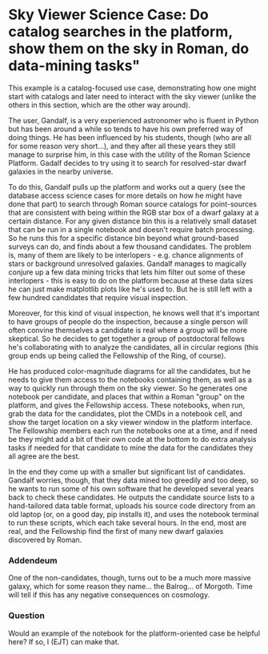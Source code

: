 # Sky Viewer Science Case: Do catalog searches in the platform, show them on the sky in Roman, do data-mining tasks"

This example is a catalog-focused use case, demonstrating how one might start with catalogs and later need to interact with the sky viewer (unlike the others in this section, which are the other way around).

The user, Gandalf, is a very experienced astronomer who is fluent in Python but has been around a while so tends to have his own preferred way of doing things.  He has been influenced by his students, though (who are all for some reason very short...), and they 
after all these years they still manage to surprise him, in this case with the utility of the Roman Science Platform. Gadalf decides to try using it to search for resolved-star dwarf galaxies in the nearby universe.  

To do this, Gandalf pulls up the platform and works out a query (see the database access science cases for more details on how he might have done that part) to search through Roman source catalogs for point-sources that are consistent with being within the RGB star box of a dwarf galaxy at a certain distance.  For any given distance bin this is a relatively small dataset that can be run in a single notebook and doesn't require batch processing.  So he runs this for a specific distance bin beyond what ground-based surveys can do, and finds about a few thousand candidates.  The problem is, many of them are likely to be interlopers - e.g. chance alignments of stars or background unresolved galaxies. Gandalf manages to magically conjure up a few data mining tricks that lets him filter out some of these interlopers - this is easy to do on the platform because at these data sizes he can just make matplotlib plots like he's used to.  But he is still left with a few hundred candidates that require visual inspection.

Moreover, for this kind of visual inspection, he knows well that it's important to have groups of people do the inspection, because a single person will often convine themselves a candidate is real where a group will be more skeptical. So he decides to get together a group of postdoctoral fellows he's collaborating with to analyze the candidates, all in circular regions (this group ends up being called the Fellowship of the Ring, of course).  

He has produced color-magnitude diagrams for all the candidates, but he needs to give them access to the notebooks containing them, as well as a way to quickly run through them on the sky viewer.  So he generates one notebook per candidate, and places that within a Roman "group" on the platform, and gives the Fellowship access.  These notebooks, when run, grab the data for the candidates, plot the CMDs in a notebook cell, and show the target location on a sky viewer window in the platform interface.  The Fellowship members each run the notebooks one at a time, and if need be they might add a bit of their own code at the bottom to do extra analysis tasks if needed for that candidate to mine the data for the candidates they all agree are the best.

In the end they come up with a smaller but significant list of candidates.  Gandalf worries, though, that they data mined too greedily and too deep, so he wants to run some of his own software that he developed several years back to check these candidates.  He outputs the candidate source lists to a hand-tailored data table format, uploads his source code directory from an old laptop (or, on a good day, pip installs it), and uses the notebook terminal to run these scripts, which each take several hours. In the end, most are real, and the Fellowship find the first of many new dwarf galaxies discovered by Roman.  


### Addendeum

One of the non-candidates, though, turns out to be a much more massive galaxy, which for some reason they name... the Balrog... of Morgoth.  Time will tell if this has any negative consequences on cosmology.


### Question

Would an example of the notebook for the platform-oriented case be helpful here?  If so, I (EJT) can make that.